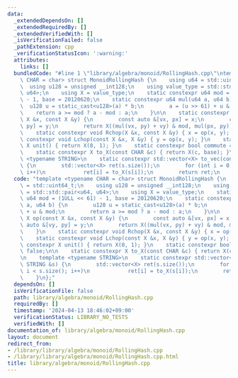 ```yaml
---
data:
  _extendedDependsOn: []
  _extendedRequiredBy: []
  _extendedVerifiedWith: []
  _isVerificationFailed: false
  _pathExtension: cpp
  _verificationStatusIcon: ':warning:'
  attributes:
    links: []
  bundledCode: "#line 1 \"library/algebra/monoid/RollingHash.cpp\"\ntemplate <typename\
    \ CHAR = char> struct MonoidRollingHash {\n    using u64 = std::uint64_t;\n  \
    \  using u128 = unsigned __int128;\n    using value_type = std::std::pair<u64,\
    \ u64>;\n    using X = value_type;\n    static constexpr u64 mod = (1ULL << 61)\
    \ - 1, base = 20120620;\n    static constexpr u64 mul(u64 a, u64 b) {\n      \
    \  u128 u = static_cast<u128>(a) * b;\n        a = (u >> 61) + u & mod;\n    \
    \    return a >= mod ? a - mod : a;\n    }\n\n    static constexpr X op(const\
    \ X &x, const X &y) {\n        const auto &[vx, px] = x;\n        const auto &[vy,\
    \ py] = y;\n        return X((mul(vx, py) + vy) & mod, mul(px, py));\n    }\n\
    \    static constexpr void Rchop(X &x, const X &y) { x = op(x, y); }\n    static\
    \ constexpr void Lchop(const X &x, X &y) { y = op(x, y); }\n    static constexpr\
    \ X unit() { return X(0, 1); }\n    static constexpr bool commute = false;\n\n\
    \    static constexpr X to_X(const CHAR &c) { return X(c, base); }\n\n    template\
    \ <typename STRING>\n    static constexpr std::vector<X> to_vec(const STRING &s)\
    \ {\n        std::vector<X> ret(s.size());\n        for (int i = 0; i < s.size();\
    \ i++)\n            ret[i] = to_X(s[i]);\n        return ret;\n    }\n};\n"
  code: "template <typename CHAR = char> struct MonoidRollingHash {\n    using u64\
    \ = std::uint64_t;\n    using u128 = unsigned __int128;\n    using value_type\
    \ = std::std::pair<u64, u64>;\n    using X = value_type;\n    static constexpr\
    \ u64 mod = (1ULL << 61) - 1, base = 20120620;\n    static constexpr u64 mul(u64\
    \ a, u64 b) {\n        u128 u = static_cast<u128>(a) * b;\n        a = (u >> 61)\
    \ + u & mod;\n        return a >= mod ? a - mod : a;\n    }\n\n    static constexpr\
    \ X op(const X &x, const X &y) {\n        const auto &[vx, px] = x;\n        const\
    \ auto &[vy, py] = y;\n        return X((mul(vx, py) + vy) & mod, mul(px, py));\n\
    \    }\n    static constexpr void Rchop(X &x, const X &y) { x = op(x, y); }\n\
    \    static constexpr void Lchop(const X &x, X &y) { y = op(x, y); }\n    static\
    \ constexpr X unit() { return X(0, 1); }\n    static constexpr bool commute =\
    \ false;\n\n    static constexpr X to_X(const CHAR &c) { return X(c, base); }\n\
    \n    template <typename STRING>\n    static constexpr std::vector<X> to_vec(const\
    \ STRING &s) {\n        std::vector<X> ret(s.size());\n        for (int i = 0;\
    \ i < s.size(); i++)\n            ret[i] = to_X(s[i]);\n        return ret;\n\
    \    }\n};"
  dependsOn: []
  isVerificationFile: false
  path: library/algebra/monoid/RollingHash.cpp
  requiredBy: []
  timestamp: '2024-04-13 18:46:02+09:00'
  verificationStatus: LIBRARY_NO_TESTS
  verifiedWith: []
documentation_of: library/algebra/monoid/RollingHash.cpp
layout: document
redirect_from:
- /library/library/algebra/monoid/RollingHash.cpp
- /library/library/algebra/monoid/RollingHash.cpp.html
title: library/algebra/monoid/RollingHash.cpp
---
```

